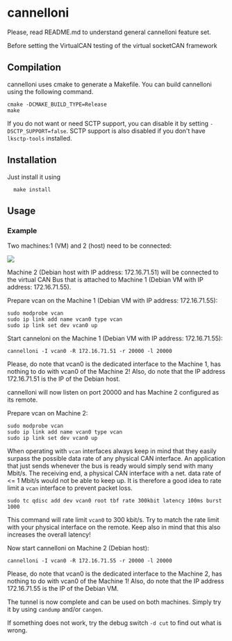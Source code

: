 # cannelloni

Please, read README.md to understand general cannelloni feature set.

Before setting the VirtualCAN testing of the virtual socketCAN framework

## Compilation

cannelloni uses cmake to generate a Makefile.
You can build cannelloni using the following command.
```
cmake -DCMAKE_BUILD_TYPE=Release
make
```

If you do not want or need SCTP support, you can disable it
by setting `-DSCTP_SUPPORT=false`.
SCTP support is also disabled if you don't have `lksctp-tools`
installed.

## Installation

Just install it using
```
  make install
```

## Usage

### Example

Two machines:1 (VM) and 2 (host) need to be connected:

![](doc/firstexp.png)

Machine 2 (Debian host with IP address: 172.16.71.51) will be connected to the virtual
CAN Bus that is attached to Machine 1 (Debian VM with IP address: 172.16.71.55).

Prepare vcan on the Machine 1 (Debian VM with IP address: 172.16.71.55):
```
sudo modprobe vcan
sudo ip link add name vcan0 type vcan
sudo ip link set dev vcan0 up
```

Start canneloni on the Machine 1 (Debian VM with IP address: 172.16.71.55):
```
cannelloni -I vcan0 -R 172.16.71.51 -r 20000 -l 20000
```

Please, do note that vcan0 is the dedicated interface to the Machine 1, has
nothing to do with vcan0 of the Machine 2! Also, do note that the IP address
172.16.71.51 is the IP of the Debian host.

cannelloni will now listen on port 20000 and has Machine 2 configured as its remote.

Prepare vcan on Machine 2:
```
sudo modprobe vcan
sudo ip link add name vcan0 type vcan
sudo ip link set dev vcan0 up
```

When operating with `vcan` interfaces always keep in mind that they
easily surpass the possible data rate of any physical CAN interface.
An application that just sends whenever the bus is ready would simply
send with many Mbit/s.
The receiving end, a physical CAN interface with a net. data rate of
<= 1 Mbit/s would not be able to keep up.
It is therefore a good idea to rate limit a `vcan` interface to
prevent packet loss.
```
sudo tc qdisc add dev vcan0 root tbf rate 300kbit latency 100ms burst 1000
```
This command will rate limit `vcan0` to 300 kbit/s.
Try to match the rate limit with your physical interface on the remote.
Keep also in mind that this also increases the overall latency!

Now start cannelloni on Machine 2 (Debian host):
```
cannelloni -I vcan0 -R 172.16.71.55 -r 20000 -l 20000
```

Please, do note that vcan0 is the dedicated interface to the Machine 2, has
nothing to do with vcan0 of the Machine 1! Also, do note that the IP address
172.16.71.55 is the IP of the Debian VM.

The tunnel is now complete and can be used on both machines.
Simply try it by using `candump` and/or `cangen`.

If something does not work, try the debug switch `-d cut` to find out
what is wrong.
